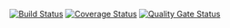 [![Build Status](https://travis-ci.org/NikitaZhidov/LRFirst.svg?branch=master)](https://travis-ci.org/NikitaZhidov/LRFirst)
[![Coverage Status](https://coveralls.io/repos/github/NikitaZhidov/LRFirst/badge.svg)](https://coveralls.io/github/NikitaZhidov/LRFirst)
[![Quality Gate Status](https://sonarcloud.io/api/project_badges/measure?project=NZlr1&metric=alert_status)](https://sonarcloud.io/dashboard?id=NZlr1)